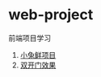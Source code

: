 # web-project
前端项目学习

1. [小兔鲜项目](http://htmlpreview.github.io/?https://github.com/zhenghu159/web-project/blob/main/%E5%B0%8F%E5%85%94%E9%B2%9C%E9%A1%B9%E7%9B%AE/index.html)
2. [双开门效果](http://htmlpreview.github.io/?https://github.com/zhenghu159/web-project/blob/main/%E5%8F%8C%E5%BC%80%E9%97%A8%E6%95%88%E6%9E%9C/index.html)